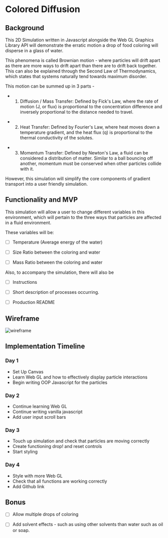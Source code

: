 # Colored Diffusion

## Background

This 2D Simulation written in Javascript alongside the Web GL Graphics Library API will demonstrate the erratic motion a drop of food coloring will disperse in a glass of water.

This phenomena is called Brownian motion - where particles will drift apart as there are more ways to drift apart than there are to drift back together. This can also be explained through the Second Law of Thermodynamics, which states that systems naturally tend towards maximum disorder.

This motion can be summed up in 3 parts -

+ 1) Diffusion / Mass Transfer: Defined by Fick's Law, where the rate of motion (J, or flux) is proportional to the concentration difference and inversely proportional to the distance needed to travel.

<!-- ![Fick's Law](http://res.cloudinary.com/jaredtan/image/upload/v1501481918/ficks_law_2_wdsqr6.png) -->

+ 2) Heat Transfer: Defined by Fourier's Law, where heat moves down a temperature gradient, and the heat flux (q) is proportional to the thermal conductivity of the solutes.

<!-- ![Fourier's Law](http://res.cloudinary.com/jaredtan/image/upload/v1501481917/fouriers_law_n8ogob.png) -->

+ 3) Momentum Transfer: Defined by Newton's Law, a fluid can be considered a distribution of matter. Similar to a ball bouncing off another, momentum must be conserved when other particles collide with it.

However, this simulation will simplify the core components of gradient transport into a user friendly simulation.

## Functionality and MVP

This simulation will allow a user to change different variables in this environment, which will pertain to the three ways that particles are affected in a fluid environment.

These variables will be:

- [ ] Temperature (Average energy of the water)

- [ ] Size Ratio between the coloring and water

- [ ] Mass Ratio between the coloring and water

Also, to accompany the simulation, there will also be

- [ ] Instructions

- [ ] Short description of processes occurring.

- [ ] Production README

## Wireframe

![wireframe](http://res.cloudinary.com/jaredtan/image/upload/v1501483754/Colored_Diffusion_Wireframe_pfsipl.png)

## Implementation Timeline

### Day 1

+ Set Up Canvas
+ Learn Web GL and how to effectively display particle interactions
+ Begin writing OOP Javascript for the particles

### Day 2

+ Continue learning Web GL
+ Continue writing vanilla javascript
+ Add user input scroll bars

### Day 3

+ Touch up simulation and check that particles are moving correctly
+ Create functioning drop! and reset controls
+ Start styling

### Day 4

+ Style with more Web GL
+ Check that all functions are working correctly
+ Add Github link

## Bonus

- [ ] Allow multiple drops of coloring

- [ ] Add solvent effects - such as using other solvents than water such as oil or soap.
